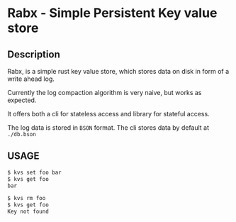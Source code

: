 # Rabx - Simple Persistent Key value store
## Description
Rabx, is a simple rust key value store, which stores data on disk in form of a write ahead log.

Currently the log compaction algorithm is very naive, but works as expected.

It offers both a cli for stateless access and library for stateful access.

The log data is stored in `BSON` format. The cli stores data by default at `./db.bson`

## USAGE
```bash
$ kvs set foo bar
$ kvs get foo
bar

$ kvs rm foo
$ kvs get foo
Key not found
```
